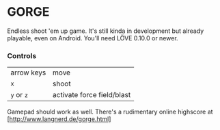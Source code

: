 GORGE
=====

Endless shoot 'em up game.
It's still kinda in development but already playable, even on Android.
You'll need LÖVE 0.10.0 or newer.

### Controls ###
<table>
	<tr><td>arrow keys</td>			<td>move</td></tr>
	<tr>
		<td><code>x</code></td>
		<td>shoot</td>
	</tr>
	<tr>
		<td><code>y</code> or <code>z</code></td>
		<td>activate force field/blast</td>
	</tr>
</table>

Gamepad should work as well.
There's a rudimentary online highscore at [http://www.langnerd.de/gorge.html]
